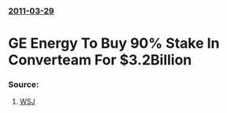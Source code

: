### [2011-03-29](/news/2011/03/29/index.md)

# GE Energy To Buy 90% Stake In Converteam For $3.2Billion 




### Source:

1. [WSJ](http://online.wsj.com/article/BT-CO-20110329-710215.html)
